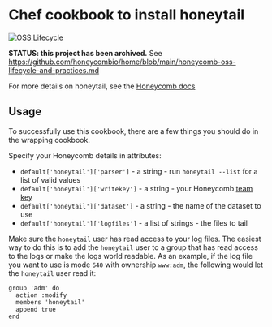 Chef cookbook to install honeytail
==================================

[![OSS Lifecycle](https://img.shields.io/osslifecycle/honeycombio/chef-honeytail)](https://github.com/honeycombio/home/blob/main/honeycomb-oss-lifecycle-and-practices.md)

**STATUS: this project has been archived.** See https://github.com/honeycombio/home/blob/main/honeycomb-oss-lifecycle-and-practices.md

For more details on honeytail, see the [Honeycomb docs](https://docs.honeycomb.io)


Usage
-----

To successfully use this cookbook, there are a few things you should do in the
wrapping cookbook.

Specify your Honeycomb details in attributes:

* `default['honeytail']['parser']` - a string - run `honeytail --list` for a list of valid values
* `default['honeytail']['writekey']` - a string - your Honeycomb [team key](https://ui.honeycomb.io/account)
* `default['honeytail']['dataset']` - a string - the name of the dataset to use
* `default['honeytail']['logfiles']` - a list of strings - the files to tail

Make sure the `honeytail` user has read access to your log files. The easiest
way to do this is to add the `honeytail` user to a group that has read access to
the logs or make the logs world readable. As an example, if the log file you want to use is mode `640` with ownership
`www:adm`, the following would let the `honeytail` user read it:

```
group 'adm' do
  action :modify
  members 'honeytail'
  append true
end
```

